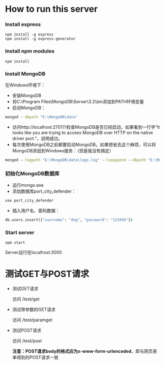 # How to run this server

### Install express

```shell
npm install -g express
npm install -g express-generator
```

### Install npm modules

```shell
npm install
```

### Install MongoDB

在Windows环境下：

+ 安装MongoDB
+ 将C:\Program Files\MongoDB\Server\3.2\bin添加到PATH环境变量
+ 启动MongoDB：

```cmd
mongod --dbpath "E:\MongoDB\data"
```

+ 访问http://localhost:27017/检查MongoDB是否已经启动，如果看到一行字“It looks like you are trying to access MongoDB over HTTP on the native driver port.”，说明成功。
+ 每次使用MongoDB之前都要启动MongoDB。如果想省去这个麻烦，可以将MongoDB添加到Windows服务：（但是我没有搞定）

```cmd
mongod --logpath "E:\MongoDB\data\logs.log" --logappend --dbpath "E:\MongoDB\data" --directoryperdb --serviceName "MongoDB" --serviceDisplayName "MongoDB" --install
```

### 初始化MongoDB数据库

+ 运行mongo.exe
+ 添加数据库port_city_defender：

```cmd
use port_city_defender
```

+ 插入用户名、密码数据：

```cmd
db.users.insert({"username": "dog", "password": "123456"})
```



### Start server

```shell
npm start
```

Server运行在localhost:3000

# 测试GET与POST请求

+ 测试GET请求

  访问 /test/get

+ 测试带参数的GET请求

  访问 /test/paramget

+ 测试POST请求

  访问 /test/post

  **注意：POST请求body的格式应为x-www-form-urlencoded**，即与网页表单得到的POST请求一致
